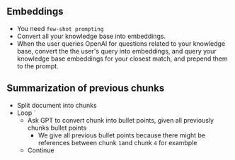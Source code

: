 ## Embeddings

- You need `few-shot prompting`
- Convert all your knowledge base into embeddings.
- When the user queries OpenAI for questions related to your knowledge base, convert the the user's query into embeddings, and query your knowledge base embeddings for your closest match, and prepend them to the prompt.

## Summarization of previous chunks

- Split document into chunks
- Loop `
  - Ask GPT to convert chunk into bullet points, given all previously chunks bullet points
    - We give all previous bullet points because there might be references between chunk `1`and chunk `4` for exambple
  - Continue
